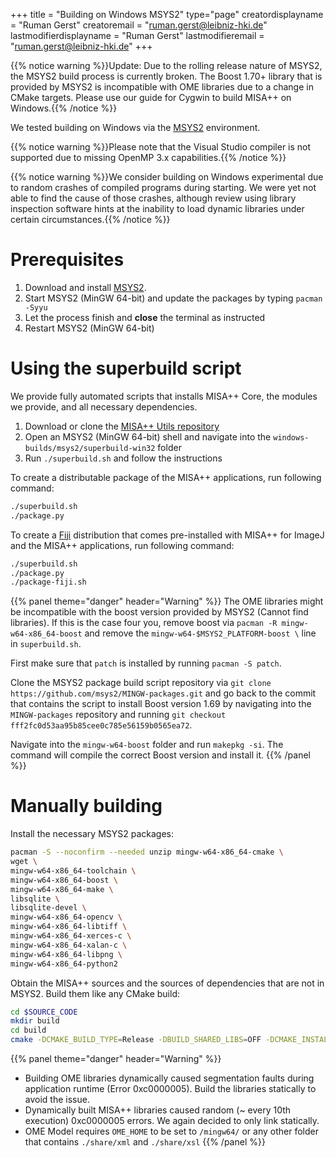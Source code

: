 +++
title = "Building on Windows MSYS2"
type="page"
creatordisplayname = "Ruman Gerst"
creatoremail = "ruman.gerst@leibniz-hki.de"
lastmodifierdisplayname = "Ruman Gerst"
lastmodifieremail = "ruman.gerst@leibniz-hki.de"
+++

{{% notice warning %}}Update: Due to the rolling release nature of MSYS2,
the MSYS2 build process is currently broken. The Boost 1.70+ library that
is provided by MSYS2 is incompatible with OME libraries due to a change in
CMake targets. Please use our guide for Cygwin to build MISA++ on Windows.{{% /notice %}}

We tested building on Windows via the [MSYS2](https://www.msys2.org/) environment.

{{% notice warning %}}Please note that the Visual Studio compiler is not
supported due to missing OpenMP 3.x capabilities.{{% /notice %}}

{{% notice warning %}}We consider building on Windows experimental due to random crashes
of compiled programs during starting. We were yet not able to find the cause of those crashes,
although review using library inspection software hints at the inability to load dynamic
libraries under certain circumstances.{{% /notice %}}

# Prerequisites

1. Download and install [MSYS2](https://www.msys2.org/).
2. Start MSYS2 (MinGW 64-bit) and update the packages by typing `pacman -Syyu`
3. Let the process finish and **close** the terminal as instructed
4. Restart MSYS2 (MinGW 64-bit)

# Using the superbuild script

We provide fully automated scripts that installs MISA++ Core, the modules we
provide, and all necessary dependencies.

1. Download or clone the [MISA++ Utils repository](https://github.com/applied-systems-biology/misaxx-utils)
2. Open an MSYS2 (MinGW 64-bit) shell and navigate into the `windows-builds/msys2/superbuild-win32` folder
3. Run `./superbuild.sh` and follow the instructions

To create a distributable package of the MISA++ applications, run following command:

```bash
./superbuild.sh
./package.py
```

To create a [Fiji](http://fiji.sc/) distribution that comes pre-installed with MISA++
for ImageJ and the MISA++ applications, run following command:

```bash
./superbuild.sh
./package.py
./package-fiji.sh
```

{{% panel theme="danger" header="Warning" %}}
The OME libraries might be incompatible with the boost version provided by MSYS2 (Cannot find libraries).
If this is the case four you, remove boost via `pacman -R mingw-w64-x86_64-boost` and remove the
`mingw-w64-$MSYS2_PLATFORM-boost \` line in `superbuild.sh`.

First make sure that `patch` is installed by running `pacman -S patch`.

Clone the MSYS2 package build script repository via `git clone https://github.com/msys2/MINGW-packages.git`
and go back to the commit that contains the script to install Boost version 1.69 by navigating into the
`MINGW-packages` repository and running `git checkout fff2fc0d53aa95b85cee0c785e56159b0565ea72`.

Navigate into the `mingw-w64-boost` folder and run `makepkg -si`. The command will compile the correct Boost
version and install it.
{{% /panel %}}

# Manually building

Install the necessary MSYS2 packages:

```bash
pacman -S --noconfirm --needed unzip mingw-w64-x86_64-cmake \
wget \
mingw-w64-x86_64-toolchain \
mingw-w64-x86_64-boost \
mingw-w64-x86_64-make \
libsqlite \
libsqlite-devel \
mingw-w64-x86_64-opencv \
mingw-w64-x86_64-libtiff \
mingw-w64-x86_64-xerces-c \
mingw-w64-x86_64-xalan-c \
mingw-w64-x86_64-libpng \
mingw-w64-x86_64-python2
```

Obtain the MISA++ sources and the sources of dependencies that are not in
MSYS2. Build them like any CMake build:

```bash
cd $SOURCE_CODE
mkdir build
cd build
cmake -DCMAKE_BUILD_TYPE=Release -DBUILD_SHARED_LIBS=OFF -DCMAKE_INSTALL_PREFIX=/mingw64/ -G "Unix Makefiles" ..
```

{{% panel theme="danger" header="Warning" %}}
* Building OME libraries dynamically caused segmentation faults during application runtime (Error 0xc0000005). Build the libraries statically to avoid the issue.
* Dynamically built MISA++ libraries caused random (~ every 10th execution) 0xc0000005 errors. We again decided to only link statically.
* OME Model requires `OME_HOME` to be set to `/mingw64/` or any other folder that contains `./share/xml` and `./share/xsl`
{{% /panel %}}
